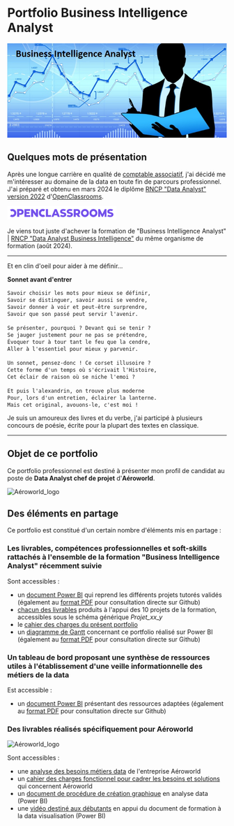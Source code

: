 # Portfolio Business Intelligence Analyst

![Business-Intelligence-Analyst_image](https://github.com/Thierry-Monjo/Portfolio_data_analyst_bi/blob/main/Business-Intelligence-Analyst.jpg)

## Quelques mots de présentation
Après une longue carrière en qualité de [comptable associatif](https://www.linkedin.com/in/thierry-monjo-da), j'ai décidé me m'intéresser au domaine de la data en toute fin de parcours professionnel. 
J'ai préparé et obtenu en mars 2024 le diplôme [RNCP "Data Analyst" version 2022](https://www.francecompetences.fr/recherche/rncp/34964/) d'[OpenClassrooms](https://openclassrooms.com/fr/).

![OpenClassrooms_logo](https://github.com/Thierry-Monjo/Portfolio_data_analyst_bi/blob/main/OpenClassrooms_logo.png)


Je viens tout juste d'achever la formation de "Business Intelligence Analyst" | [RNCP "Data Analyst Business Intelligence"](https://www.francecompetences.fr/recherche/rncp/37837/) du même organisme de formation (août 2024).

<hr>

Et en clin d'oeil pour aider à me définir...

**Sonnet avant d'entrer**

```
Savoir choisir les mots pour mieux se définir,
Savoir se distinguer, savoir aussi se vendre,
Savoir donner à voir et peut-être surprendre,
Savoir que son passé peut servir l'avenir.

Se présenter, pourquoi ? Devant qui se tenir ?
Se jauger justement pour ne pas se prétendre,
Évoquer tour à tour tant le feu que la cendre,
Aller à l'essentiel pour mieux y parvenir.

Un sonnet, pensez-donc ! Ce corset illusoire ?
Cette forme d'un temps où s'écrivait l'Histoire,
Cet éclair de raison où se niche l'emoi ?

Et puis l'alexandrin, on trouve plus moderne
Pour, lors d'un entretien, éclairer la lanterne.
Mais cet original, avouons-le, c'est moi !
```

Je suis un amoureux des livres et du verbe, j'ai participé à plusieurs concours de poésie, écrite pour la plupart des textes en classique.

<hr>

## Objet de ce portfolio 
Ce portfolio professionnel est destiné à présenter mon profil de candidat au poste de **Data Analyst chef de projet** d'**Aéroworld**.

![Aéroworld_logo](https://github.com/Thierry-Monjo/Portfolio_project/blob/main/Aeroworld.png)


## Des éléments en partage
Ce portfolio est constitué d'un certain nombre d'éléments mis en partage :

### Les livrables, compétences professionnelles et soft-skills rattachés à l'ensemble de la formation "Business Intelligence Analyst" récemment suivie

Sont accessibles :
- un [document Power BI](https://github.com/Thierry-Monjo/Portfolio_project/blob/main/Synthese_projets_tutores.pbix) qui reprend les différents projets tutorés validés (également au [format PDF](https://github.com/Thierry-Monjo/Portfolio_project/blob/main/Synthese_projets_tutores.pdf) pour consultation directe sur Github)
- [chacun des livrables](https://github.com/Thierry-Monjo/Portfolio_project) produits à l'appui des 10 projets de la formation, accessibles sous le schéma générique *Projet_xx_y*
- le [cahier des charges du présent portfolio](https://github.com/Thierry-Monjo/Portfolio_project/blob/main/Cahier_des_charges_portfolio_candidat.pdf)
- un [diagramme de Gantt](https://github.com/Thierry-Monjo/Portfolio_project/blob/main/Gantt_portfolio.pbix) concernant ce portfolio réalisé sur Power BI (également au [format PDF](https://github.com/Thierry-Monjo/Portfolio_project/blob/main/Gantt_portfolio.pdf) pour consultation directe sur Github)

### Un tableau de bord proposant une synthèse de ressources utiles à l'établissement d'une veille informationnelle des métiers de la data

Est accessible :
- un [document Power BI](https://github.com/Thierry-Monjo/Portfolio_project/blob/main/Veille_informationnelle_metiers_data.pbix) présentant des ressources adaptées (également au [format PDF](https://github.com/Thierry-Monjo/Portfolio_project/blob/main/Veille_informationnelle_metiers_data.pdf) pour consultation directe sur Github)

### Des livrables réalisés spécifiquement pour **Aéroworld**

![Aéroworld_logo](https://github.com/Thierry-Monjo/Portfolio_project/blob/main/Aeroworld.png)

Sont accessibles :
- une [analyse des besoins métiers data](https://github.com/Thierry-Monjo/Portfolio_project/blob/main/Analyse_des_besoins_metiers_Aeroworld.pdf) de l'entreprise Aéroworld
- un [cahier des charges fonctionnel pour cadrer les besoins et solutions](https://github.com/Thierry-Monjo/Portfolio_project/blob/main/Cahier_des_charges_fonctionnel_Aeroworld.pdf) qui concernent Aéroworld
- un [document de procédure de création graphique](https://github.com/Thierry-Monjo/Portfolio_project/blob/main/Guide_prise_en_main_%20PowerBI.pdf) en analyse data (Power BI)
- une [vidéo destiné aux débutants](https://github.com/Thierry-Monjo/Portfolio_project/blob/main/Initiation_PowerBI.mp4) en appui du document de formation à la data visualisation (Power BI)
